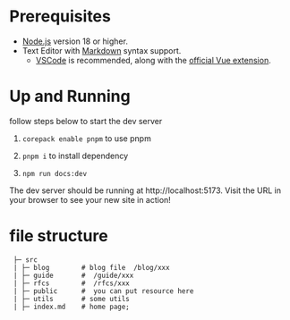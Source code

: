 # Prerequisites

- [Node.js](https://nodejs.org/en) version 18 or higher.
- Text Editor with [Markdown](https://en.wikipedia.org/wiki/Markdown) syntax support.
  - [VSCode](https://code.visualstudio.com/) is recommended, along with the [official Vue extension](https://marketplace.visualstudio.com/items?itemName=Vue.volar).

# Up and Running

follow steps below to start the dev server

1. `corepack enable pnpm` to use pnpm

2. `pnpm i` to install dependency

3. `npm run docs:dev`

The dev server should be running at http://localhost:5173. Visit the URL in your browser to see your new site in action!

# file structure

```text
 ├─ src
 | ├─ blog        # blog file  /blog/xxx
 | ├─ guide       #  /guide/xxx
 | ├─ rfcs        #  /rfcs/xxx
 | ├─ public      #  you can put resource here
 | ├─ utils       # some utils
 | ├─ index.md    # home page;
```
